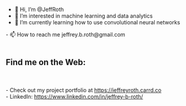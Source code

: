 - 👋 Hi, I’m @JeffRoth
- 👀 I’m interested in machine learning and data analytics
- 🌱 I’m currently learning how to use convolutional neural networks
<!--- - 💞️ I’m looking to collaborate on ... ---!>
- 📫 How to reach me jeffrey.b.roth@gmail.com<br><br>

<h2>Find me on the Web:</h2><br><br>
- Check out my project portfolio at <a href ='https://jeffreyroth.carrd.co'>https://jeffreyroth.carrd.co</a><br>
- LinkedIn: <a href='https://www.linkedin.com/in/jeffrey-b-roth/'>https://www.linkedin.com/in/jeffrey-b-roth/</a>
<!---
JeffRoth/JeffRoth is a ✨ special ✨ repository because its `README.md` (this file) appears on your GitHub profile.
You can click the Preview link to take a look at your changes.
--->
